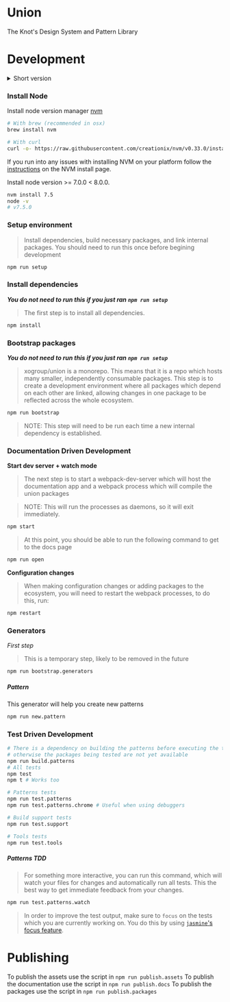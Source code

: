 # Union
The Knot's Design System and Pattern Library

# Development

<details>
<summary>
Short version
</summary>


Install packages for project union and run the tests.
```sh
# Test your node version
node -v | grep -e '^v7' && echo "You are good to go"

npm run setup

# Run all tests
npm test

# Start dev server
npm start

# Open docs page
npm run open

# Run this when configurations or dependencies change
npm restart
```
</details>

### Install Node
Install node version manager [nvm](https://github.com/creationix/nvm#install-script)
```sh
# With brew (recommended in osx)
brew install nvm

# With curl
curl -o- https://raw.githubusercontent.com/creationix/nvm/v0.33.0/install.sh | bash
```
If you run into any issues with installing NVM on your platform follow the [instructions](https://github.com/creationix/nvm#install-script) on the NVM install page.

Install node version >= 7.0.0 < 8.0.0.

```sh
nvm install 7.5
node -v
# v7.5.0
```

### Setup environment
> Install dependencies, build necessary packages, and link internal packages. You should need to run this once before begining development

```sh
npm run setup
```

### Install dependencies
***You do not need to run this if you just ran `npm run setup`***
> The first step is to install all dependencies.

```sh
npm install
```

### Bootstrap packages
***You do not need to run this if you just ran `npm run setup`***
> xogroup/union is a monorepo. This means that it is a repo which hosts many smaller, independently consumable packages. This step is to create a development environment where all packages which depend on each other are linked, allowing changes in one package to be reflected across the whole ecosystem.

```sh
npm run bootstrap
```

> NOTE: This step will need to be run each time a new internal dependency is established.

### Documentation Driven Development

**Start dev server + watch mode**
> The next step is to start a webpack-dev-server which will host the documentation app and a webpack process which will compile the union packages

> NOTE: This will run the processes as daemons, so it will exit immediately.

```sh
npm start
```
> At this point, you should be able to run the following command to get to the docs page

```sh
npm run open
```

**Configuration changes**
> When making configuration changes or adding packages to the ecosystem, you will need to restart the webpack processes, to do this, run:

```sh
npm restart
```

### Generators

*First step*

> This is a temporary step, likely to be removed in the future
```bash
npm run bootstrap.generators
```

##### Pattern

This generator will help you create new patterns

```bash
npm run new.pattern
```

### Test Driven Development

```sh
# There is a dependency on building the patterns before executing the tests
# otherwise the packages being tested are not yet available
npm run build.patterns
# All tests
npm test
npm t # Works too

# Patterns tests
npm run test.patterns
npm run test.patterns.chrome # Useful when using debuggers

# Build support tests
npm run test.support

# Tools tests
npm run test.tools
```

##### Patterns TDD

> For something more interactive, you can run this command, which will watch your files for changes and automatically run all tests. This the best way to get immediate feedback from your changes.

```sh
npm run test.patterns.watch
```

> In order to improve the test output, make sure to `focus` on the tests which you are currently working on. You do this by using [`jasmine`'s focus feature](https://jasmine.github.io/2.1/focused_specs.html).

# Publishing

To publish the assets use the script in `npm run publish.assets`
To publish the documentation use the script in `npm run publish.docs`
To publish the packages use the script in `npm run publish.packages`
